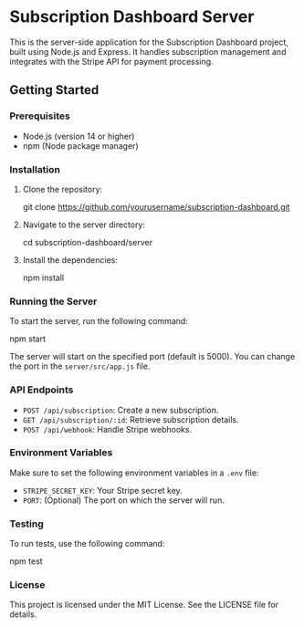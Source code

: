 # Subscription Dashboard Server

This is the server-side application for the Subscription Dashboard project, built using Node.js and Express. It handles subscription management and integrates with the Stripe API for payment processing.

## Getting Started

### Prerequisites

- Node.js (version 14 or higher)
- npm (Node package manager)

### Installation

1. Clone the repository:

   git clone https://github.com/yourusername/subscription-dashboard.git

2. Navigate to the server directory:

   cd subscription-dashboard/server

3. Install the dependencies:

   npm install

### Running the Server

To start the server, run the following command:

npm start

The server will start on the specified port (default is 5000). You can change the port in the `server/src/app.js` file.

### API Endpoints

- `POST /api/subscription`: Create a new subscription.
- `GET /api/subscription/:id`: Retrieve subscription details.
- `POST /api/webhook`: Handle Stripe webhooks.

### Environment Variables

Make sure to set the following environment variables in a `.env` file:

- `STRIPE_SECRET_KEY`: Your Stripe secret key.
- `PORT`: (Optional) The port on which the server will run.

### Testing

To run tests, use the following command:

npm test

### License

This project is licensed under the MIT License. See the LICENSE file for details.